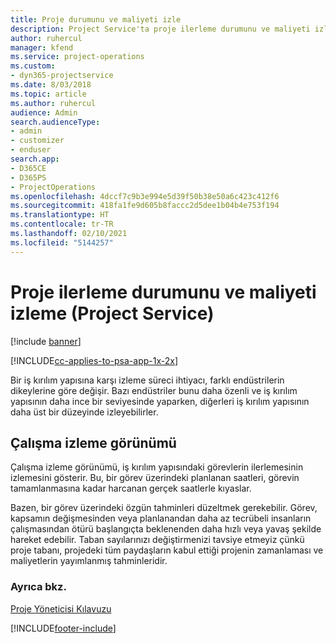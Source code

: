 ```yaml
---
title: Proje durumunu ve maliyeti izle
description: Project Service'ta proje ilerleme durumunu ve maliyeti izleme
author: ruhercul
manager: kfend
ms.service: project-operations
ms.custom:
- dyn365-projectservice
ms.date: 8/03/2018
ms.topic: article
ms.author: ruhercul
audience: Admin
search.audienceType:
- admin
- customizer
- enduser
search.app:
- D365CE
- D365PS
- ProjectOperations
ms.openlocfilehash: 4dccf7c9b3e994e5d39f50b38e50a6c423c412f6
ms.sourcegitcommit: 418fa1fe9d605b8faccc2d5dee1b04b4e753f194
ms.translationtype: HT
ms.contentlocale: tr-TR
ms.lasthandoff: 02/10/2021
ms.locfileid: "5144257"
---
```

# <a name="track-project-progress-and-cost-project-service"></a>Proje ilerleme durumunu ve maliyeti izleme (Project Service)

[!include [banner](../includes/psa-now-project-operations.md)]

[!INCLUDE[cc-applies-to-psa-app-1x-2x](../includes/cc-applies-to-psa-app-1x-2x.md)]

Bir iş kırılım yapısına karşı izleme süreci ihtiyacı, farklı endüstrilerin dikeylerine göre değişir. Bazı endüstriler bunu daha özenli ve iş kırılım yapısının daha ince bir seviyesinde yaparken, diğerleri iş kırılım yapısının daha üst bir düzeyinde izleyebilirler.  
  
## <a name="effort-tracking-view"></a>Çalışma izleme görünümü  
Çalışma izleme görünümü, iş kırılım yapısındaki görevlerin ilerlemesinin izlemesini gösterir. Bu, bir görev üzerindeki planlanan saatleri, görevin tamamlanmasına kadar harcanan gerçek saatlerle kıyaslar.  
  
Bazen, bir görev üzerindeki özgün tahminleri düzeltmek gerekebilir. Görev, kapsamın değişmesinden veya planlanandan daha az tecrübeli insanların çalışmasından ötürü başlangıçta beklenenden daha hızlı veya yavaş şekilde hareket edebilir. Taban sayılarınızı değiştirmenizi tavsiye etmeyiz çünkü proje tabanı, projedeki tüm paydaşların kabul ettiği projenin zamanlaması ve maliyetlerin yayımlanmış tahminleridir.  
  
### <a name="see-also"></a>Ayrıca bkz.  
 [Proje Yöneticisi Kılavuzu](../psa/project-manager-guide.md)


[!INCLUDE[footer-include](../includes/footer-banner.md)]